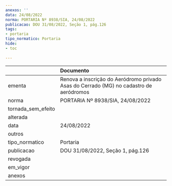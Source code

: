 ```yaml
---
anexos: ''
data: 24/08/2022
norma: PORTARIA Nº 8938/SIA, 24/08/2022
publicacao: DOU 31/08/2022, Seção 1, pág.126
tags:
- portaria
tipo_normatico: Portaria
hide: 
- toc 
 
---
```


|                    | Documento                                                                              |
|:-------------------|:---------------------------------------------------------------------------------------|
| ementa             | Renova a inscrição do Aeródromo privado Asas do Cerrado (MG) no cadastro de aeródromos |
| norma              | PORTARIA Nº 8938/SIA, 24/08/2022                                                       |
| tornada_sem_efeito |                                                                                        |
| alterada           |                                                                                        |
| data               | 24/08/2022                                                                             |
| outros             |                                                                                        |
| tipo_normatico     | Portaria                                                                               |
| publicacao         | DOU 31/08/2022, Seção 1, pág.126                                                       |
| revogada           |                                                                                        |
| em_vigor           |                                                                                        |
| anexos             |                                                                                        |